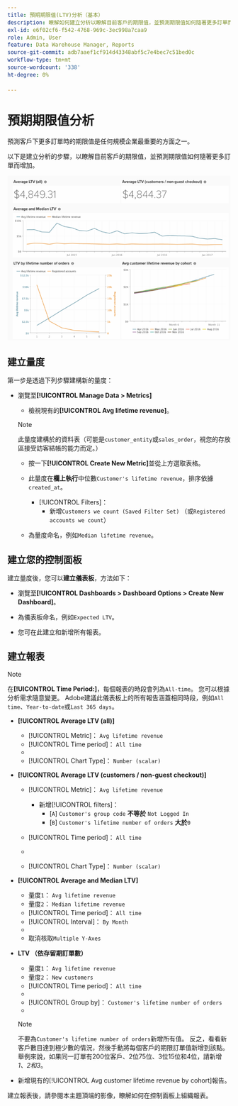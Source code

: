 ```yaml
---
title: 預期期限值(LTV)分析（基本）
description: 瞭解如何建立分析以瞭解目前客戶的期限值，並預測期限值如何隨著更多訂單而增加。
exl-id: e6f02cf6-f542-4768-969c-3ec998a7caa9
role: Admin, User
feature: Data Warehouse Manager, Reports
source-git-commit: adb7aaef1cf914d43348abf5c7e4bec7c51bed0c
workflow-type: tm+mt
source-wordcount: '338'
ht-degree: 0%

---
```


# 預期期限值分析

預測客戶下更多訂單時的期限值是任何規模企業最重要的方面之一。

以下是建立分析的步驟，以瞭解目前客戶的期限值，並預測期限值如何隨著更多訂單而增加。

![預期期限值](../../assets/expected_ltv_720.png)

## 建立量度

第一步是透過下列步驟建構新的量度：
* 瀏覽至&#x200B;**[!UICONTROL Manage Data > Metrics]**
   * 檢視現有的&#x200B;**[!UICONTROL Avg lifetime revenue]**。

  >[!NOTE]
  >
  >此量度建構於的資料表（可能是`customer_entity`或`sales_order`，視您的存放區接受訪客結帳的能力而定。）

   * 按一下&#x200B;**[!UICONTROL Create New Metric]**&#x200B;並從上方選取表格。
   * 此量度在&#x200B;**欄上執行**&#x200B;中位數`Customer's lifetime revenue`，排序依據`created_at`。
      * [!UICONTROL Filters]：
         * 新增`Customers we count (Saved Filter Set)` （或`Registered accounts we count`）

   * 為量度命名，例如`Median lifetime revenue`。

## 建立您的控制面板

建立量度後，您可以&#x200B;**建立儀表板**，方法如下：
* 瀏覽至&#x200B;**[!UICONTROL Dashboards > Dashboard Options > Create New Dashboard]**。
* 為儀表板命名，例如`Expected LTV`。

* 您可在此建立和新增所有報表。

## 建立報表

>[!NOTE]
>
>在&#x200B;**[!UICONTROL Time Period:]**，每個報表的時段會列為`All-time`。 您可以根據分析需求隨意變更。 Adobe建議此儀表板上的所有報告涵蓋相同時段，例如`All time`、`Year-to-date`或`Last 365 days`。

* **[!UICONTROL Average LTV (all)]**
   * [!UICONTROL Metric]： `Avg lifetime revenue`
   * [!UICONTROL Time period]： `All time`
   * 
     [！UICONTROL間隔]: `None`
   * [!UICONTROL Chart Type]： `Number (scalar)`

* **[!UICONTROL Average LTV (customers / non-guest checkout)]**
   * [!UICONTROL Metric]： `Avg lifetime revenue`
      * 新增[!UICONTROL filters]：
         * [`A`] `Customer's group code` **不等於** `Not Logged In`
         * [`B`] `Customer's lifetime number of orders` **大於**`0`

   * [!UICONTROL Time period]： `All time`
   * 
     [！UICONTROL間隔]: `None`
   * [!UICONTROL Chart Type]： `Number (scalar)`

* **[!UICONTROL Average and Median LTV]**
   * 量度`1`： `Avg lifetime revenue`
   * 量度`2`： `Median lifetime revenue`
   * [!UICONTROL Time period]： `All time`
   * [!UICONTROL Interval]： `By Month`
   * 
     [！UICONTROL圖表型別]: `Line`
   * 取消核取`Multiple Y-Axes`

* **LTV （依存留期訂單數）**
   * 量度`1`： `Avg lifetime revenue`
   * 量度`2`： `New customers`
   * [!UICONTROL Time period]： `All time`
   * 
     [！UICONTROL間隔]: `None`
   * [!UICONTROL Group by]： `Customer's lifetime number of orders`
   * 
     [！UICONTROL圖表型別]: `Line`

  >[!NOTE]
  >
  >不要為`Customer's lifetime number of orders`新增所有值。 反之，看看新客戶數目達到極少數的情況，然後手動將每個客戶的期限訂單值新增到該點。 舉例來說，如果同一訂單有200位客戶、2位75位、3位15位和4位，請新增&#x200B;*1、2和3*。

* 新增現有的[!UICONTROL Avg customer lifetime revenue by cohort]報告。

建立報表後，請參閱本主題頂端的影像，瞭解如何在控制面板上組織報表。
